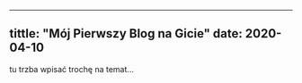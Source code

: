



---
tittle: "Mój Pierwszy Blog na Gicie"
date: 2020-04-10
---
tu  trzba  wpisać  trochę  na temat...
